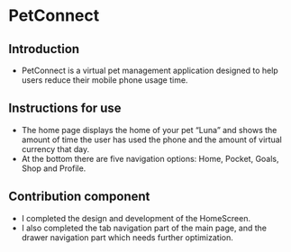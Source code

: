 # PetConnect

## Introduction

- PetConnect is a virtual pet management application designed to help users reduce their mobile phone usage time.

## Instructions for use

- The home page displays the home of your pet “Luna” and shows the amount of time the user has used the phone and the amount of virtual currency that day.
- At the bottom there are five navigation options: Home, Pocket, Goals, Shop and Profile.

## Contribution component

- I completed the design and development of the HomeScreen.
- I also completed the tab navigation part of the main page, and the drawer navigation part which needs further optimization.
